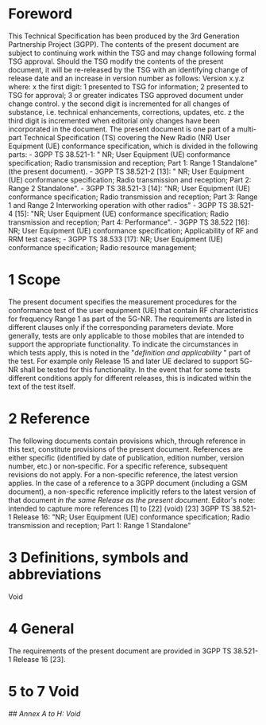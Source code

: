 # Foreword
This Technical Specification has been produced by the 3rd Generation
Partnership Project (3GPP).
The contents of the present document are subject to continuing work within the
TSG and may change following formal TSG approval. Should the TSG modify the
contents of the present document, it will be re-released by the TSG with an
identifying change of release date and an increase in version number as
follows:
Version x.y.z
where:
x the first digit:
1 presented to TSG for information;
2 presented to TSG for approval;
3 or greater indicates TSG approved document under change control.
y the second digit is incremented for all changes of substance, i.e. technical
enhancements, corrections, updates, etc.
z the third digit is incremented when editorial only changes have been
incorporated in the document.
The present document is one part of a multi-part Technical Specification (TS)
covering the New Radio (NR) User Equipment (UE) conformance specification,
which is divided in the following parts:
\- 3GPP TS 38.521-1: \" NR; User Equipment (UE) conformance specification;
Radio transmission and reception; Part 1: Range 1 Standalone\" (the present
document).
\- 3GPP TS 38.521-2 [13]: \" NR; User Equipment (UE) conformance
specification; Radio transmission and reception; Part 2: Range 2 Standalone\".
\- 3GPP TS 38.521-3 [14]: "NR; User Equipment (UE) conformance specification;
Radio transmission and reception; Part 3: Range 1 and Range 2 Interworking
operation with other radios"
\- 3GPP TS 38.521-4 [15]: "NR; User Equipment (UE) conformance specification;
Radio transmission and reception; Part 4: Performance".
\- 3GPP TS 38.522 [16]: NR; User Equipment (UE) conformance specification;
Applicability of RF and RRM test cases;
\- 3GPP TS 38.533 [17]: NR; User Equipment (UE) conformance specification;
Radio resource management;
# 1 Scope
The present document specifies the measurement procedures for the conformance
test of the user equipment (UE) that contain RF characteristics for frequency
Range 1 as part of the 5G-NR.
The requirements are listed in different clauses only if the corresponding
parameters deviate. More generally, tests are only applicable to those mobiles
that are intended to support the appropriate functionality. To indicate the
circumstances in which tests apply, this is noted in the \"_definition and
applicability_ \" part of the test.
For example only Release 15 and later UE declared to support 5G-NR shall be
tested for this functionality. In the event that for some tests different
conditions apply for different releases, this is indicated within the text of
the test itself.
# 2 Reference
The following documents contain provisions which, through reference in this
text, constitute provisions of the present document.
References are either specific (identified by date of publication, edition
number, version number, etc.) or non‑specific.
For a specific reference, subsequent revisions do not apply.
For a non-specific reference, the latest version applies. In the case of a
reference to a 3GPP document (including a GSM document), a non-specific
reference implicitly refers to the latest version of that document _in the
same Release as the present document_.
Editor's note: intended to capture more references
[1] to [22] (void)
[23] 3GPP TS 38.521-1 Release 16: \"NR; User Equipment (UE) conformance
specification; Radio transmission and reception; Part 1: Range 1 Standalone\"
# 3 Definitions, symbols and abbreviations
Void
# 4 General
The requirements of the present document are provided in 3GPP TS 38.521-1
Release 16 [23].
# 5 to 7 Void
###### ## Annex A to H: Void
#